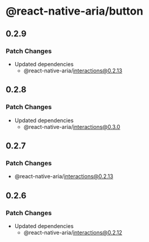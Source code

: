 # @react-native-aria/button

## 0.2.9

### Patch Changes

- Updated dependencies
  - @react-native-aria/interactions@0.2.13

## 0.2.8

### Patch Changes

- Updated dependencies
  - @react-native-aria/interactions@0.3.0

## 0.2.7

### Patch Changes

- @react-native-aria/interactions@0.2.13

## 0.2.6

### Patch Changes

- Updated dependencies
  - @react-native-aria/interactions@0.2.12
